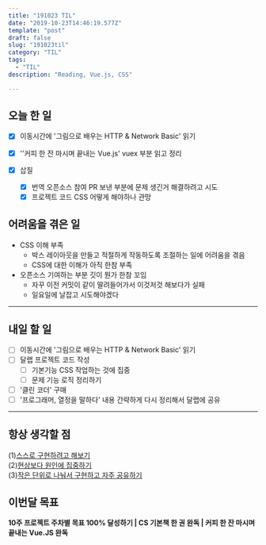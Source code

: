 ```yaml
---
title: "191023 TIL"
date: "2019-10-23T14:46:19.577Z"
template: "post"
draft: false
slug: "191023til"
category: "TIL"
tags:
  - "TIL"
description: "Reading, Vue.js, CSS"

---
```


## 오늘 한 일

- [x] 이동시간에 '그림으로 배우는 HTTP & Network Basic' 읽기

- [x] ''커피 한 잔 마시며 끝내는 Vue.js' vuex 부분 읽고 정리
- [x] 삽질
  - [x] 번역 오픈소스 참여 PR 보낸 부분에 문제 생긴거 해결하려고 시도
  - [x] 프로젝트 코드 CSS 어떻게 해야하나 관망

## 어려움을 겪은 일

- CSS 이해 부족
  - 박스 레이아웃을 만들고 적절하게 작동하도록 조절하는 일에 어려움을 겪음
  - CSS에 대한 이해가 아직 한참 부족
- 오픈소스 기여하는 부분 깃이 뭔가 한참 꼬임
  - 자꾸 이전 커밋이 같이 딸려들어가서 이것저것 해보다가 실패
  - 일요일에 날잡고 시도해야겠다

---

## 내일 할 일

- [ ] 이동시간에 '그림으로 배우는 HTTP & Network Basic' 읽기
- [ ] 달랩 프로젝트 코드 작성
  - [ ] 기본기능 CSS 작업하는 것에 집중
  - [ ] 문제 기능 로직 정리하기
- [ ] '클린 코더' 구매
- [ ] '프로그래머, 열정을 말하다' 내용 간략하게 다시 정리해서 달랩에 공유

------



## 항상 생각할 점

(1)<u>스스로 구현하려고 해보기</u> <br>(2)<u>현상보다 원인에 집중하기</u> <br>(3)<u>작은 단위로 나눠서 구현하고 자주 공유하기</u>



## 이번달 목표

**10주 프로젝트 주차별 목표 100% 달성하기 | CS 기본책 한 권 완독 | 커피 한 잔 마시며 끝내는 Vue.JS 완독**

